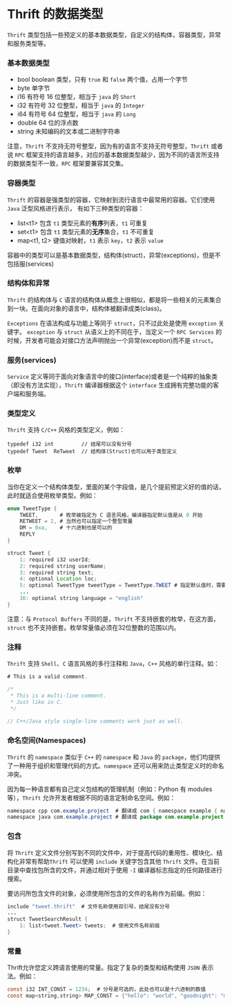 # Thrift 的数据类型

`Thrift` 类型包括一些预定义的基本数据类型，自定义的结构体，容器类型，异常和服务类型等。

### 基本数据类型

- bool  boolean 类型，只有 `true` 和 `false` 两个值，占用一个字节
- byte  单字节
- i16   有符号 16 位整型，相当于 `java` 的 `Short`
- i32   有符号 32 位整型，相当于 `java` 的 `Integer`
- i64   有符号 64 位整型，相当于 `java` 的 `Long`
- double 64 位的浮点数
- string 未知编码的文本或二进制字符串

注意，`Thrift` 不支持无符号整型，因为有的语言不支持无符号整型，`Thrift` 或者说 `RPC` 框架支持的语言越多，对应的基本数据类型越少，因为不同的语言所支持的数据类型不一致，`RPC` 框架要兼容其交集。

### 容器类型

`Thrift` 的容器是强类型的容器，它映射到流行语言中最常用的容器。它们使用 `Java` 泛型风格进行表示，
有如下三种类型的容器：  

- list\<t1\>    包含 `t1` 类型元素的**有序**列表，`t1` 可重复  
- set\<t1\>     包含 `t1` 类型元素的**无序**集合，`t1` 不可重复  
- map\<t1, t2\> 键值对映射，`t1` 表示 `key`，`t2` 表示 `value`  

容器中的类型可以是基本数据类型，结构体(struct)，异常(exceptions)，但是不包括服(services)

### 结构体和异常

`Thrift` 的结构体与 `C` 语言的结构体从概念上很相似，都是将一些相关的元素集合到一块。在面向对象的语言中，结构体被翻译成类(class)。

`Exceptions` 在语法构成与功能上等同于 `struct`，只不过此处是使用 `exception` 关键字。
`exception` 与 `struct` 从语义上的不同在于，当定义一个 `RPC Services` 的时候，开发者可能会对接口方法声明抛出一个异常(exception)而不是 `struct`。

### 服务(services)

`Service` 定义等同于面向对象语言中的接口(interface)或者是一个纯粹的抽象类（即没有方法实现），`Thrift` 编译器根据这个 `interface` 生成拥有完整功能的客户端和服务端。

### 类型定义

`Thrift` 支持 `C/C++` 风格的类型定义，例如：

```thrift
typedef i32 int         // 结尾可以没有分号
typedef Tweet  ReTweet  // 结构体(Struct)也可以用于类型定义
```

### 枚举

当你在定义一个结构体类型，里面的某个字段值，是几个提前预定义好的值的话，此时就适合使用枚举类型。例如：

```java
enum TweetType {
    TWEET,       # 枚举被指定为 C 语言风格，编译器指定默认值是从 0 开始
    RETWEET = 2, # 当然也可以指定一个整型常量
    DM = 0xa,    # 十六进制也是可以的
    REPLY
}

struct Tweet {
    1: required i32 userId;
    2: required string userName;
    3: required string text;
    4: optional Location loc;
    5: optional TweetType tweetType = TweetType.TWEET # 指定默认值时，需要使用枚举的全名
    ...
    16: optional string language = "english"
}
```

注意：与 `Protocol Buffers` 不同的是，`Thrift` 不支持嵌套的枚举，在这方面，`struct` 也不支持嵌套。枚举常量值必须在32位整数的范围以内。

### 注释

`Thrift` 支持 `Shell`、`C` 语言风格的多行注释和 `Java`，`C++` 风格的单行注释。如：

```java
# This is a valid comment.

/*
 * This is a multi-line comment.
 * Just like in C.
 */
 
// C++/Java style single-line comments work just as well.
```

### 命名空间(Namespaces)

`Thrift` 的 `namespace` 类似于 `C++` 的 `namespace` 和 `Java` 的 `package`，他们均提供了一种用于组织和管理代码的方式。`namespace` 还可以用来防止类型定义时的命名冲突。

因为每一种语言都有自己定义包结构的管理机制（例如：Python 有 modules等），`Thrift` 允许开发者根据不同的语言定制命名空间。例如：

```java
namespace cpp com.example.project  # 翻译成 com { namespace example { namespace project {
namespace java com.example.project # 翻译成 package com.example.project
```

### 包含

将 `Thrift` 定义文件分别写到不同的文件中，对于提高代码的重用性、模块化、结构化非常有帮助`Thrift` 可以使用 `include` 关键字包含其他 `Thrift` 文件。在当前目录中查找包所含的文件，并通过相对于使用 `-I` 编译器标志指定的任何路径进行搜索。

要访问所包含文件的对象，必须使用所包含的文件的名称作为前缀。例如：

```java
include "tweet.thrift"  # 文件名称使用双引号，结尾没有分号
...
struct TweetSearchResult {
    1: list<tweet.Tweet> tweets;  # 使用文件名称前缀
}
```

### 常量

Thrift允许您定义跨语言使用的常量。指定了复杂的类型和结构使用 `JSON` 表示法。例如： 
 
```java
const i32 INT_CONST = 1234;  # 分号是可选的，此处也可以是十六进制的数值
const map<string,string> MAP_CONST = {"hello": "world", "goodnight": "moon"} # JSON 表示
```


